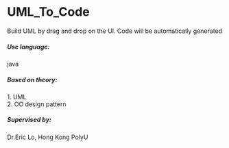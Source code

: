 # UML_To_Code
Build UML by drag and drop on the UI. Code will be automatically generated
<h5>Use language:</h5>
java<br>
<h5>Based on theory:</h5>
1. UML<br>
2. OO design pattern<br>

<h5>Supervised by:</h5>
Dr.Eric Lo, Hong Kong PolyU
